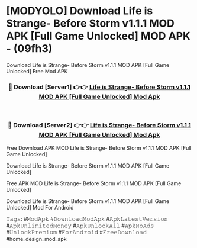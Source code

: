 # [MODYOLO] Download Life is Strange- Before Storm v1.1.1 MOD APK [Full Game Unlocked] MOD APK - (09fh3)
Download Life is Strange- Before Storm v1.1.1 MOD APK [Full Game Unlocked] Free Mod APK

<div align="center">
<h3>🔴 Download [Server1] 👉👉 <a href="https://apk-comot.site?title=Life_is_Strange-_Before_Storm_v1.1.1_MOD_APK_[Full_Game_Unlocked]">Life is Strange- Before Storm v1.1.1 MOD APK [Full Game Unlocked] Mod Apk</a></h3><br>

<h3>🔴 Download [Server2] 👉👉 <a href="https://apk-comot.site?title=Life_is_Strange-_Before_Storm_v1.1.1_MOD_APK_[Full_Game_Unlocked]">Life is Strange- Before Storm v1.1.1 MOD APK [Full Game Unlocked] Mod Apk</a></h3>
</div>


Free Download APK MOD Life is Strange- Before Storm v1.1.1 MOD APK [Full Game Unlocked]

Download Life is Strange- Before Storm v1.1.1 MOD APK [Full Game Unlocked] 

Free APK MOD Life is Strange- Before Storm v1.1.1 MOD APK [Full Game Unlocked] 

Download Life is Strange- Before Storm v1.1.1 MOD APK [Full Game Unlocked] Mod For Android

𝚃𝚊𝚐𝚜: #𝙼𝚘𝚍𝙰𝚙𝚔 #𝙳𝚘𝚠𝚗𝚕𝚘𝚊𝚍𝙼𝚘𝚍𝙰𝚙𝚔 #𝙰𝚙𝚔𝙻𝚊𝚝𝚎𝚜𝚝𝚅𝚎𝚛𝚜𝚒𝚘𝚗 #𝙰𝚙𝚔𝚄𝚗𝚕𝚒𝚖𝚒𝚝𝚎𝚍𝙼𝚘𝚗𝚎𝚢 #𝙰𝚙𝚔𝚄𝚗𝚕𝚘𝚌𝚔𝙰𝚕𝚕 #𝙰𝚙𝚔𝙽𝚘𝙰𝚍𝚜 #𝚄𝚗𝚕𝚘𝚌𝚔𝙿𝚛𝚎𝚖𝚒𝚞𝚖 #𝙵𝚘𝚛𝙰𝚗𝚍𝚛𝚘𝚒𝚍 #𝙵𝚛𝚎𝚎𝙳𝚘𝚠𝚗𝚕𝚘𝚊𝚍 #home_design_mod_apk